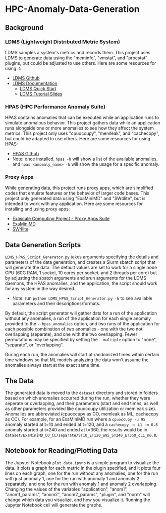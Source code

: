 # HPC-Anomaly-Data-Generation

## Background

### LDMS (Lightweight Distributed Metric System)

LDMS samples a system's metrics and records them.  This project uses LDMS to generate data using the "meminfo", "vmstat", and "procstat" plugins, but could be adjusted to use others.  Here are some resources for using it:
 - [LDMS Github](https://github.com/ovis-hpc/ldms)
 - [LDMS Documentation](https://ovis-hpc.readthedocs.io/en/latest/)
    - [LDMS Quick Start](https://ovis-hpc.readthedocs.io/projects/ldms/en/latest/intro/quick-start.html)
    - [LDMS Tutorial Slides](https://sites.google.com/view/ldmscon2024/tutorials/tutorial-slides)

### HPAS (HPC Performance Anomaly Suite)

HPAS contains anomalies that can be executed while an application runs to simulate anomalous behavior.  This project gathers data while an application runs alongside one or more anomalies to see how they affect the system metrics.  This project only uses "cpuoccupy", "memleak", and "cachecopy", but could be adapted to use others.  Here are some resources for using HPAS:
 - [HPAS Github](https://github.com/peaclab/HPAS)
 - Note: once installed, `hpas -h` will show a list of the available anomalies, and `hpas <anomaly_name> -h` will show the usage for a specific anomaly.

### Proxy Apps

While generating data, this project runs proxy apps, which are simplified codes that emulate features or the behavior of larger code bases.  This project only generated data using "ExaMiniMD" and "SW4lite", but is intended to work with any application.  Here are some resources for installing and using proxy apps:
 - [Exascale Computing Project - Proxy Apps Suite](https://proxyapps.exascaleproject.org/)
 - [ExaMiniMD](https://proxyapps.exascaleproject.org/app/examinimd/)
 - [SW4lite](https://proxyapps.exascaleproject.org/app/sw4lite/)

## Data Generation Scripts

`LDMS_HPAS_Script_Generator.py` takes arguments specifying the details and parameters of the data generation, and creates a Slurm sbatch script that will generate the data.  The default values are set to work for a single node CPU (60G RAM, 1 socket, 10 cores per socket, and 2 threads per core) but by adjusting the sbatch arguments and srun arguments for the LDMS daemons, the HPAS anomalies, and the application, the script should work for any system in the way desired.
 - Note: run `python LDMS_HPAS_Script_Generator.py -h` to see available parameters and their descriptions/formats.

By default, the script generator will gather data for a run of the application without any anomalies, a run of the application for each single anomaly provided to the `--hpas_anomalies` option, and two runs of the application for each possible combination of two anomalies - one with the two not overlapping (separate), and one with the two overlapping.  Fewer permutations may be specified by setting the `--multiple` option to "none", "separate", or "overlapping".

During each run, the anomalies will start at randomized times within certain time windows so that ML models analyzing the data won't assume the anomalies always start at the exact same time.

## The Data

The generated data is moved to the `dataset` directory and stored in folders based on which anomalies occurred during the run, whether they were seperate or overlapping, and their parameters (start and end times, as well as other parameters provided like cpuoccupy utilization or memleak size).  Anomalies are abbreviated (cpuoccupy as CO, memleak as ML, cachecopy as CC).  For example, for an ExaMiniMD run where a `cpuoccupy -u 95` anomaly started at t=10 and ended at t=120, and a `cachecopy -c L1 -m 0.8` anomaly started at t=240 and ended at t=360, the results would be in `dataset/ExaMiniMD_CO_CC/separate/ST10_ET120_u95_ST240_ET360_cL1_m0.8`.

## Notebook for Reading/Plotting Data

The Jupyter Notebook `plot_data.ipynb` is a simple program to visualize the data.  It plots a graph for each metric in the plugin specified, and it plots four lines on each graph, one for the run without any anomalies, one for the run with just anomaly 1, one for the run with anomaly 1 and anomaly 2 separately, and one for the run with anomaly 1 and anomaly 2 overlapping.  Changing the values of the variables "application", "anom1", "anom1_params", "anom2", "anom2_params", "plugin", and "norm" will change which data you visualize, and how you visualize it.  Running the Jupyter Notebook cell will generate the graphs.
